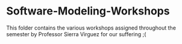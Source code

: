 # Software-Modeling-Workshops

This folder contains the various workshops assigned throughout the semester by Professor Sierra Virguez for our suffering ;(
